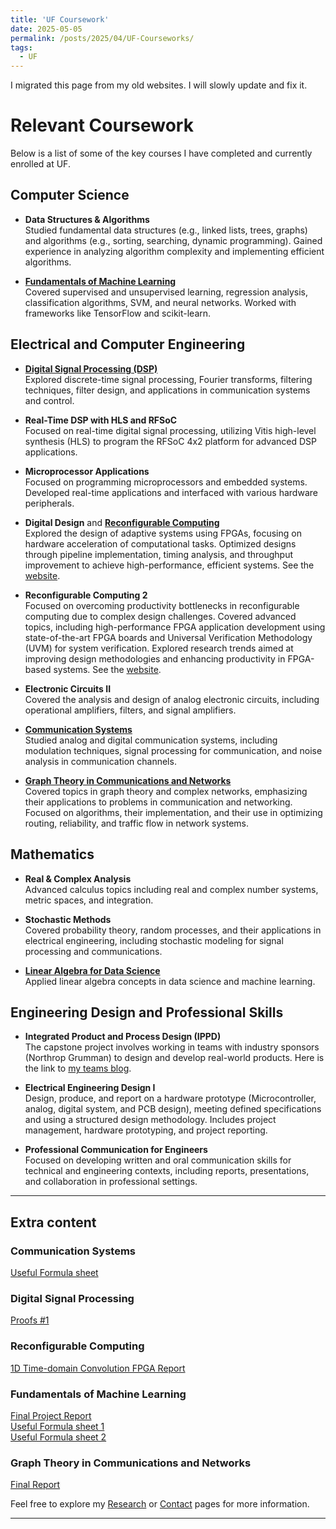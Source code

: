 ```yaml
---
title: 'UF Coursework'
date: 2025-05-05
permalink: /posts/2025/04/UF-Courseworks/
tags:
  - UF
---
```


I migrated this page from my old websites. I will slowly update and fix it. 

# Relevant Coursework
Below is a list of some of the key courses I have completed and currently enrolled at UF. 

## Computer Science

- **Data Structures & Algorithms**  
  Studied fundamental data structures (e.g., linked lists, trees, graphs) and algorithms (e.g., sorting, searching, dynamic programming). Gained experience in analyzing algorithm complexity and implementing efficient algorithms.

- **[Fundamentals of Machine Learning](#fundamentals-of-machine-learning)**  
  Covered supervised and unsupervised learning, regression analysis, classification algorithms, SVM, and neural networks. Worked with frameworks like TensorFlow and scikit-learn.

## Electrical and Computer Engineering

- **[Digital Signal Processing (DSP)](#digital-signal-processing)**  
  Explored discrete-time signal processing, Fourier transforms, filtering techniques, filter design, and applications in communication systems and control.

- **Real-Time DSP with HLS and RFSoC**  
  Focused on real-time digital signal processing, utilizing Vitis high-level synthesis (HLS) to program the RFSoC 4x2 platform for advanced DSP applications.

- **Microprocessor Applications**  
  Focused on programming microprocessors and embedded systems. Developed real-time applications and interfaced with various hardware peripherals.

- **Digital Design** and **[Reconfigurable Computing](#reconfigurable-computing)** <!-- Hyperlink needs to be xxx-xxx. -->  
  Explored the design of adaptive systems using FPGAs, focusing on hardware acceleration of computational tasks. Optimized designs through pipeline implementation, timing analysis, and throughput improvement to achieve high-performance, efficient systems. See the [website](http://www.gstitt.ece.ufl.edu/courses/fall24/eel4720_5721/index.html).

- **Reconfigurable Computing 2**  
  Focused on overcoming productivity bottlenecks in reconfigurable computing due to complex design challenges. Covered advanced topics, including high-performance FPGA application development using state-of-the-art FPGA boards and Universal Verification Methodology (UVM) for system verification. Explored research trends aimed at improving design methodologies and enhancing productivity in FPGA-based systems. See the [website](http://www.gstitt.ece.ufl.edu/courses/eel6935/index.html).

- **Electronic Circuits II**  
  Covered the analysis and design of analog electronic circuits, including operational amplifiers, filters, and signal amplifiers.

- **[Communication Systems](#communication-systems)**  
  Studied analog and digital communication systems, including modulation techniques, signal processing for communication, and noise analysis in communication channels.

- **[Graph Theory in Communications and Networks](#graph-theory-in-communications-and-networks)**  
  Covered topics in graph theory and complex networks, emphasizing their applications to problems in communication and networking. Focused on algorithms, their implementation, and their use in optimizing routing, reliability, and traffic flow in network systems.

## Mathematics

- **Real & Complex Analysis**  
  Advanced calculus topics including real and complex number systems, metric spaces, and integration.

- **Stochastic Methods**  
  Covered probability theory, random processes, and their applications in electrical engineering, including stochastic modeling for signal processing and communications.

- **[Linear Algebra for Data Science](https://people.clas.ufl.edu/hwagner/mas-4115-linear-algebra-for-data-science/)**  
  Applied linear algebra concepts in data science and machine learning.

## Engineering Design and Professional Skills

- **Integrated Product and Process Design (IPPD)** <br>
  The capstone project involves working in teams with industry sponsors (Northrop Grumman) to design and develop real-world products. Here is the link to [my teams blog](https://www.ippd.ufl.edu/blogs/ay2425team09/).

- **Electrical Engineering Design I**  
  Design, produce, and report on a hardware prototype (Microcontroller, analog, digital system, and PCB design), meeting defined specifications and using a structured design methodology. Includes project management, hardware prototyping, and project reporting. 

- **Professional Communication for Engineers**  
  Focused on developing written and oral communication skills for technical and engineering contexts, including reports, presentations, and collaboration in professional settings.

---
## Extra content

### Communication Systems
[Useful Formula sheet](/posts/2024/04/Comm-final-exam/)

### Digital Signal Processing
[Proofs #1](/posts/2023/10/DSP-notes-1/)

### Reconfigurable Computing
[1D Time-domain Convolution FPGA Report](/posts/2024/12/Reconfig-final-project/)

### Fundamentals of Machine Learning
[Final Project Report](/posts/2024/05/FML-final-exam/) <br>
[Useful Formula sheet 1](/posts/2024/05/FML-final-exam/) <br>
[Useful Formula sheet 2](/posts/2024/05/FML-final-exam/)

### Graph Theory in Communications and Networks
[Final Report](/posts/2025/04/Graph-theory-final-report/)

Feel free to explore my [Research](/cv/#research-interest) or [Contact](/posts/2100/01/Contact/) pages for more information.

------